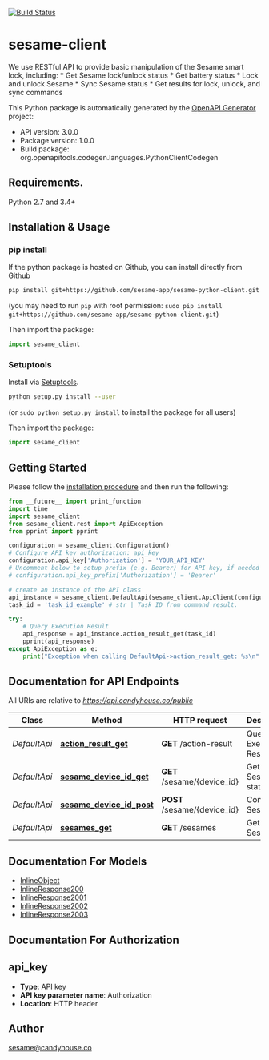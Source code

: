 [![Build Status](https://travis-ci.org/sesame-app/sesame-python-client.svg?branch=master)](https://travis-ci.org/sesame-app/sesame-python-client)

# sesame-client
We use RESTful API to provide basic manipulation of the Sesame smart lock, including: * Get Sesame lock/unlock status * Get battery status * Lock and unlock Sesame * Sync Sesame status * Get results for lock, unlock, and sync commands 

This Python package is automatically generated by the [OpenAPI Generator](https://openapi-generator.tech) project:

- API version: 3.0.0
- Package version: 1.0.0
- Build package: org.openapitools.codegen.languages.PythonClientCodegen

## Requirements.

Python 2.7 and 3.4+

## Installation & Usage
### pip install

If the python package is hosted on Github, you can install directly from Github

```sh
pip install git+https://github.com/sesame-app/sesame-python-client.git
```
(you may need to run `pip` with root permission: `sudo pip install git+https://github.com/sesame-app/sesame-python-client.git`)

Then import the package:
```python
import sesame_client 
```

### Setuptools

Install via [Setuptools](http://pypi.python.org/pypi/setuptools).

```sh
python setup.py install --user
```
(or `sudo python setup.py install` to install the package for all users)

Then import the package:
```python
import sesame_client
```

## Getting Started

Please follow the [installation procedure](#installation--usage) and then run the following:

```python
from __future__ import print_function
import time
import sesame_client
from sesame_client.rest import ApiException
from pprint import pprint

configuration = sesame_client.Configuration()
# Configure API key authorization: api_key
configuration.api_key['Authorization'] = 'YOUR_API_KEY'
# Uncomment below to setup prefix (e.g. Bearer) for API key, if needed
# configuration.api_key_prefix['Authorization'] = 'Bearer'

# create an instance of the API class
api_instance = sesame_client.DefaultApi(sesame_client.ApiClient(configuration))
task_id = 'task_id_example' # str | Task ID from command result.

try:
    # Query Execution Result
    api_response = api_instance.action_result_get(task_id)
    pprint(api_response)
except ApiException as e:
    print("Exception when calling DefaultApi->action_result_get: %s\n" % e)

```

## Documentation for API Endpoints

All URIs are relative to *https://api.candyhouse.co/public*

Class | Method | HTTP request | Description
------------ | ------------- | ------------- | -------------
*DefaultApi* | [**action_result_get**](docs/DefaultApi.md#action_result_get) | **GET** /action-result | Query Execution Result
*DefaultApi* | [**sesame_device_id_get**](docs/DefaultApi.md#sesame_device_id_get) | **GET** /sesame/{device_id} | Get Sesame status
*DefaultApi* | [**sesame_device_id_post**](docs/DefaultApi.md#sesame_device_id_post) | **POST** /sesame/{device_id} | Control Sesame
*DefaultApi* | [**sesames_get**](docs/DefaultApi.md#sesames_get) | **GET** /sesames | Get Sesame list


## Documentation For Models

 - [InlineObject](docs/InlineObject.md)
 - [InlineResponse200](docs/InlineResponse200.md)
 - [InlineResponse2001](docs/InlineResponse2001.md)
 - [InlineResponse2002](docs/InlineResponse2002.md)
 - [InlineResponse2003](docs/InlineResponse2003.md)


## Documentation For Authorization


## api_key

- **Type**: API key
- **API key parameter name**: Authorization
- **Location**: HTTP header


## Author

sesame@candyhouse.co


